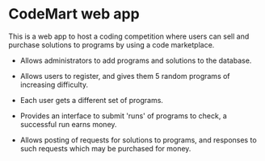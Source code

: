 # CodeMart web app

This is a web app to host a coding competition where users can sell and purchase solutions to programs by using a code marketplace.

* Allows administrators to add programs and solutions to the database.

* Allows users to register, and gives them 5 random programs of increasing difficulty.

* Each user gets a different set of programs.

* Provides an interface to submit 'runs' of programs to check, a successful run earns money.

* Allows posting of requests for solutions to programs, and responses to such requests which may be purchased for money.
